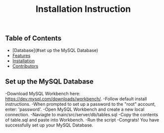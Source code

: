 <h1 align="center"> Installation Instruction </h1> <br>

## Table of Contents

- [Database](#set up the MySQL Database)
- [Features](#features)
- [Installation](#installation)
- [Contributors](#contributors)

<!-- END doctoc generated TOC please keep comment here to allow auto update -->

## Set up the MySQL Database
-Download MySQL Workbench here: https://dev.mysql.com/downloads/workbench/.
-Follow default install instructions.
-When prompted to set up a password to the "root" account, enter: 'password'.
-Open MySQL Workbench and create a new local connection. 
-Naviagte to main/src/server/db/tables.sql 
-Copy the contents of table.sql and paste into Workbench.
-Run the script
-Congrats! You have successfully set up your MySQL Database.

